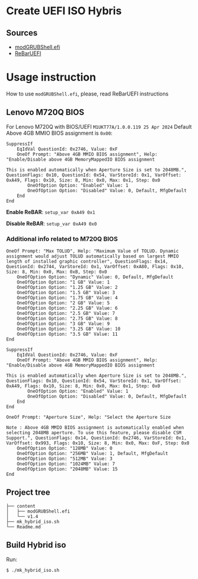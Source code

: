 # Create UEFI ISO Hybris

## Sources
- [modGRUBShell.efi](https://github.com/datasone/grub-mod-setup_var/releases/)
- [ReBarUEFI](https://github.com/xCuri0/ReBarUEFI)

# Usage instruction

How to use `modGRUBShell.efi`, please, read ReBarUEFI instructions

## Lenovo M720Q BIOS
For Lenovo M720Q with BIOS/UEFI `M1UKT77A/1.0.0.119 25 Apr 2024`
Default Above 4GB MMIO BIOS assignment is `0x00`:
```commandline
SuppressIf 
    EqIdVal QuestionId: 0x2746, Value: 0xF
    OneOf Prompt: "Above 4GB MMIO BIOS assignment", Help: "Enable/Disable above 4GB MemoryMappedIO BIOS assignment

This is enabled automatically when Aperture Size is set to 2048MB.", QuestionFlags: 0x10, QuestionId: 0x54, VarStoreId: 0x1, VarOffset: 0xA49, Flags: 0x10, Size: 8, Min: 0x0, Max: 0x1, Step: 0x0
        OneOfOption Option: "Enabled" Value: 1
        OneOfOption Option: "Disabled" Value: 0, Default, MfgDefault
    End 
End 
```

**Enable ReBAR**: `setup_var 0xA49 0x1`

**Disable ReBAR**: `setup_var 0xA49 0x0`

### Additional info related to M720Q BIOS
```commandline
OneOf Prompt: "Max TOLUD", Help: "Maximum Value of TOLUD. Dynamic assignment would adjust TOLUD automatically based on largest MMIO length of installed graphic controller", QuestionFlags: 0x14, QuestionId: 0x2744, VarStoreId: 0x1, VarOffset: 0xA80, Flags: 0x10, Size: 8, Min: 0x0, Max: 0xB, Step: 0x0
    OneOfOption Option: "Dynamic" Value: 0, Default, MfgDefault
    OneOfOption Option: "1 GB" Value: 1
    OneOfOption Option: "1.25 GB" Value: 2
    OneOfOption Option: "1.5 GB" Value: 3
    OneOfOption Option: "1.75 GB" Value: 4
    OneOfOption Option: "2 GB" Value: 5
    OneOfOption Option: "2.25 GB" Value: 6
    OneOfOption Option: "2.5 GB" Value: 7
    OneOfOption Option: "2.75 GB" Value: 8
    OneOfOption Option: "3 GB" Value: 9
    OneOfOption Option: "3.25 GB" Value: 10
    OneOfOption Option: "3.5 GB" Value: 11
End 

SuppressIf 
    EqIdVal QuestionId: 0x2746, Value: 0xF
    OneOf Prompt: "Above 4GB MMIO BIOS assignment", Help: "Enable/Disable above 4GB MemoryMappedIO BIOS assignment

This is enabled automatically when Aperture Size is set to 2048MB.", QuestionFlags: 0x10, QuestionId: 0x54, VarStoreId: 0x1, VarOffset: 0xA49, Flags: 0x10, Size: 8, Min: 0x0, Max: 0x1, Step: 0x0
        OneOfOption Option: "Enabled" Value: 1
        OneOfOption Option: "Disabled" Value: 0, Default, MfgDefault
    End 
End 
        
OneOf Prompt: "Aperture Size", Help: "Select the Aperture Size

Note : Above 4GB MMIO BIOS assignment is automatically enabled when selecting 2048MB aperture. To use this feature, please disable CSM Support.", QuestionFlags: 0x14, QuestionId: 0x2746, VarStoreId: 0x1, VarOffset: 0x993, Flags: 0x10, Size: 8, Min: 0x0, Max: 0xF, Step: 0x0
    OneOfOption Option: "128MB" Value: 0
    OneOfOption Option: "256MB" Value: 1, Default, MfgDefault
    OneOfOption Option: "512MB" Value: 3
    OneOfOption Option: "1024MB" Value: 7
    OneOfOption Option: "2048MB" Value: 15
End   
```


## Project tree
```
├── content
│   ├── modGRUBShell.efi
│   └── v1.4
├── mk_hybrid_iso.sh
└── Readme.md
```

## Build Hybrid iso
Run:
```    
$ ./mk_hybrid_iso.sh
```
    




